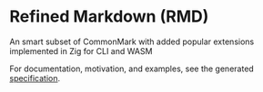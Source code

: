 # Refined Markdown (RMD)

An smart subset of CommonMark with added popular extensions implemented in Zig for CLI and WASM

For documentation, motivation, and examples, see the generated [specification](./dist/specification.md).
